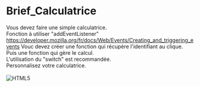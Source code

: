 # Brief_Calculatrice
Vous devez faire une simple calculatrice.<br/>
Fonction à utiliser "addEventListener"
https://developer.mozilla.org/fr/docs/Web/Events/Creating_and_triggering_events
Vouc devez créer une fonction qui récupère l'identifiant au clique.<br/>
Puis une fonction qui gère le calcul.<br/>
L'utilisation du "switch" est recommandée.<br/>
Personnalisez votre calculatrice.<br/><br/>
![HTML5](https://img.shields.io/badge/html5-%23E34F26.svg?style=for-the-badge&logo=html5&logoColor=white)
